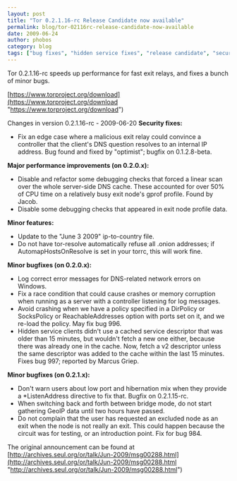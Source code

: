 ```yaml
---
layout: post
title: "Tor 0.2.1.16-rc Release Candidate now available"
permalink: blog/tor-02116rc-release-candidate-now-available
date: 2009-06-24
author: phobos
category: blog
tags: ["bug fixes", "hidden service fixes", "release candidate", "security fixes"]
---
```


Tor 0.2.1.16-rc speeds up performance for fast exit relays, and fixes
a bunch of minor bugs.

[https://www.torproject.org/download](https://www.torproject.org/download "https://www.torproject.org/download")

Changes in version 0.2.1.16-rc - 2009-06-20
**Security fixes:**

- Fix an edge case where a malicious exit relay could convince a
 controller that the client's DNS question resolves to an internal IP
 address. Bug found and fixed by "optimist"; bugfix on 0.1.2.8-beta.

**Major performance improvements (on 0.2.0.x):**

- Disable and refactor some debugging checks that forced a linear scan
 over the whole server-side DNS cache. These accounted for over 50%
 of CPU time on a relatively busy exit node's gprof profile. Found
 by Jacob.
- Disable some debugging checks that appeared in exit node profile
 data.

**Minor features:**

- Update to the "June 3 2009" ip-to-country file.
- Do not have tor-resolve automatically refuse all .onion addresses;
 if AutomapHostsOnResolve is set in your torrc, this will work fine.

**Minor bugfixes (on 0.2.0.x):**

- Log correct error messages for DNS-related network errors on
 Windows.
- Fix a race condition that could cause crashes or memory corruption
 when running as a server with a controller listening for log
 messages.
- Avoid crashing when we have a policy specified in a DirPolicy or
 SocksPolicy or ReachableAddresses option with ports set on it,
 and we re-load the policy. May fix bug 996.
- Hidden service clients didn't use a cached service descriptor that
 was older than 15 minutes, but wouldn't fetch a new one either,
 because there was already one in the cache. Now, fetch a v2
 descriptor unless the same descriptor was added to the cache within
 the last 15 minutes. Fixes bug 997; reported by Marcus Griep.

**Minor bugfixes (on 0.2.1.x):**

- Don't warn users about low port and hibernation mix when they
 provide a \*ListenAddress directive to fix that. Bugfix on
 0.2.1.15-rc.
- When switching back and forth between bridge mode, do not start
 gathering GeoIP data until two hours have passed.
- Do not complain that the user has requested an excluded node as
 an exit when the node is not really an exit. This could happen
 because the circuit was for testing, or an introduction point.
 Fix for bug 984.

The original announcement can be found at [http://archives.seul.org/or/talk/Jun-2009/msg00288.html](http://archives.seul.org/or/talk/Jun-2009/msg00288.html "http://archives.seul.org/or/talk/Jun-2009/msg00288.html")

